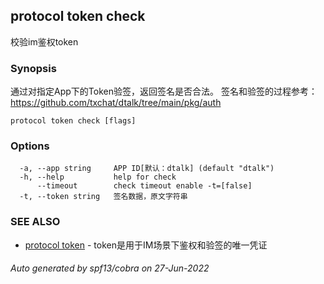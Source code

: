 ## protocol token check

校验im鉴权token

### Synopsis

通过对指定App下的Token验签，返回签名是否合法。
签名和验签的过程参考：https://github.com/txchat/dtalk/tree/main/pkg/auth

```
protocol token check [flags]
```

### Options

```
  -a, --app string     APP ID[默认：dtalk] (default "dtalk")
  -h, --help           help for check
      --timeout        check timeout enable -t=[false]
  -t, --token string   签名数据，原文字符串
```

### SEE ALSO

* [protocol token](protocol_token.md)	 - token是用于IM场景下鉴权和验签的唯一凭证

###### Auto generated by spf13/cobra on 27-Jun-2022
